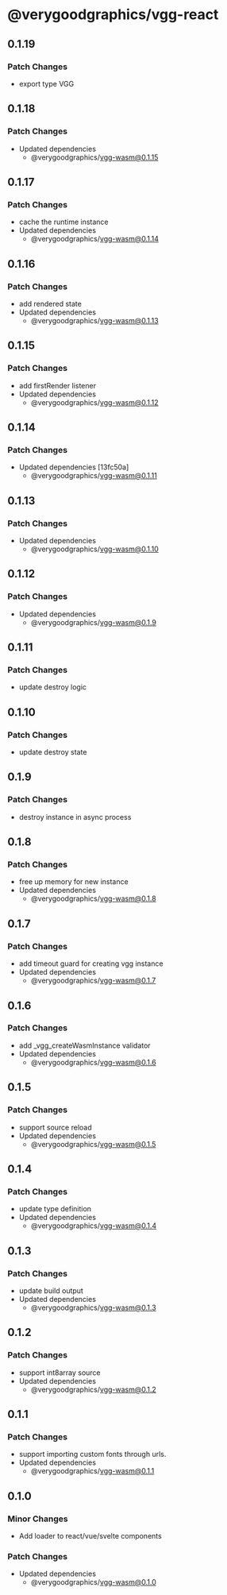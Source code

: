 # @verygoodgraphics/vgg-react

## 0.1.19

### Patch Changes

- export type VGG

## 0.1.18

### Patch Changes

- Updated dependencies
  - @verygoodgraphics/vgg-wasm@0.1.15

## 0.1.17

### Patch Changes

- cache the runtime instance
- Updated dependencies
  - @verygoodgraphics/vgg-wasm@0.1.14

## 0.1.16

### Patch Changes

- add rendered state
- Updated dependencies
  - @verygoodgraphics/vgg-wasm@0.1.13

## 0.1.15

### Patch Changes

- add firstRender listener
- Updated dependencies
  - @verygoodgraphics/vgg-wasm@0.1.12

## 0.1.14

### Patch Changes

- Updated dependencies [13fc50a]
  - @verygoodgraphics/vgg-wasm@0.1.11

## 0.1.13

### Patch Changes

- Updated dependencies
  - @verygoodgraphics/vgg-wasm@0.1.10

## 0.1.12

### Patch Changes

- Updated dependencies
  - @verygoodgraphics/vgg-wasm@0.1.9

## 0.1.11

### Patch Changes

- update destroy logic

## 0.1.10

### Patch Changes

- update destroy state

## 0.1.9

### Patch Changes

- destroy instance in async process

## 0.1.8

### Patch Changes

- free up memory for new instance
- Updated dependencies
  - @verygoodgraphics/vgg-wasm@0.1.8

## 0.1.7

### Patch Changes

- add timeout guard for creating vgg instance
- Updated dependencies
  - @verygoodgraphics/vgg-wasm@0.1.7

## 0.1.6

### Patch Changes

- add \_vgg_createWasmInstance validator
- Updated dependencies
  - @verygoodgraphics/vgg-wasm@0.1.6

## 0.1.5

### Patch Changes

- support source reload
- Updated dependencies
  - @verygoodgraphics/vgg-wasm@0.1.5

## 0.1.4

### Patch Changes

- update type definition
- Updated dependencies
  - @verygoodgraphics/vgg-wasm@0.1.4

## 0.1.3

### Patch Changes

- update build output
- Updated dependencies
  - @verygoodgraphics/vgg-wasm@0.1.3

## 0.1.2

### Patch Changes

- support int8array source
- Updated dependencies
  - @verygoodgraphics/vgg-wasm@0.1.2

## 0.1.1

### Patch Changes

- support importing custom fonts through urls.
- Updated dependencies
  - @verygoodgraphics/vgg-wasm@0.1.1

## 0.1.0

### Minor Changes

- Add loader to react/vue/svelte components

### Patch Changes

- Updated dependencies
  - @verygoodgraphics/vgg-wasm@0.1.0
